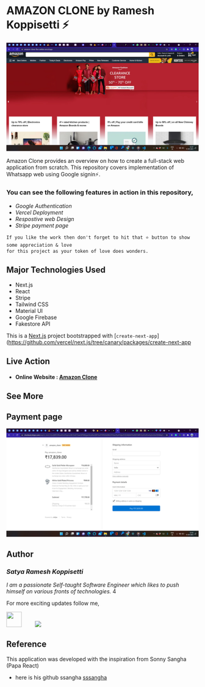 # AMAZON CLONE by Ramesh Koppisetti ⚡


![APP SCREENSHOT](projectview.png?raw=true "App Screenshot")

Amazon Clone provides an overview on how to create a full-stack web application from scratch. This repository covers implementation of Whatsapp web using Google signin⚡.

### You can see the following features in action in this repository,
* *Google Authentication*
* *Vercel Deployment*
* *Respostive web Design*
* *Stripe payment page*

```
If you like the work then don't forget to hit that ⭐ button to show some appreciation & love
for this project as your token of love does wonders.
```

## Major Technologies Used
- Next.js
- React
- Stripe
- Tailwind CSS
- Material UI
- Google Firebase
- Fakestore API

This is a [Next.js](https://nextjs.org/) project bootstrapped with [`create-next-app`](https://github.com/vercel/next.js/tree/canary/packages/create-next-app

## Live Action

* #### Online Website : <a href="https://amazon-clone-five-amber.vercel.app/">Amazon Clone </a>

## See More
## Payment page
![STRIPE SCREENSHOT](checkoutpage.png?raw=true "Stripe Screenshot")
## Author
### *Satya Ramesh Koppisetti*
*I am a passionate Self-taught Software Engineer which likes to push himself on various fronts of technologies.*  4

For more exciting updates follow me,

<a href="https://www.linkedin.com/in/rameshjr/" target="_blank"><img src="https://github.com/yuvraj24/LiveSmashBar/blob/master/images/linkedin.png" width="40" height="40"></a>&nbsp;&nbsp;&nbsp;&nbsp;&nbsp;&nbsp;&nbsp;&nbsp;&nbsp;<a href="https://github.com/rameshkoppisetti" target="_blank"><img src="https://github.com/yuvraj24/LiveSmashBar/blob/master/images/github.png" height="40"></a>

## Reference
This application was developed with the inspiration from Sonny Sangha (Papa React)
- here is his github ssangha [sssangha](https://github.com/sonnysangha)
